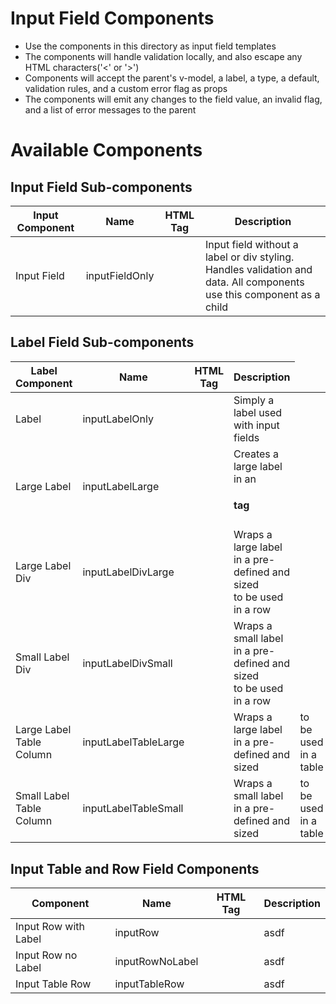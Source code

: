 # Input Field Components
- Use the components in this directory as input field templates
- The components will handle validation locally, and also escape any HTML characters('<' or '>')
- Components will accept the parent's v-model, a label, a type, a default, validation rules, and a custom error flag as props
- The components will emit any changes to the field value, an invalid flag, and a list of error messages to the parent

# Available Components
## Input Field Sub-components
| Input Component | Name | HTML Tag | Description |
| --------- | ---- | -------- | ----------- |
| Input Field | inputFieldOnly | <input-field-only> | Input field without a label or div styling. Handles validation and data. All components use this component as a child |

## Label Field Sub-components
| Label Component | Name | HTML Tag | Description |
| --------- | ---- | -------- | ----------- |
| Label | inputLabelOnly | <input-label-only> | Simply a label used with input fields |
| Large Label | inputLabelLarge | <input-label-large> | Creates a large label in an <h4> tag |
| Large Label Div | inputLabelDivLarge | <input-label-div-large> | Wraps a large label in a pre-defined and sized <div> to be used in a row |
| Small Label Div | inputLabelDivSmall | <input-label-div-small> | Wraps a small label in a pre-defined and sized <div> to be used in a row |
| Large Label Table Column | inputLabelTableLarge | <input-label-table-large> | Wraps a large label in a pre-defined and sized <td> to be used in a table |
| Small Label Table Column | inputLabelTableSmall | <input-label-table-small> | Wraps a small label in a pre-defined and sized <td> to be used in a table |

## Input Table and Row Field Components
| Component | Name | HTML Tag | Description |
| --------- | ---- | -------- | ----------- |
| Input Row with Label | inputRow | <input-row> | asdf |
| Input Row no Label | inputRowNoLabel | <input-row-no-label> | asdf |
| Input Table Row | inputTableRow | <input-table-row> | asdf |